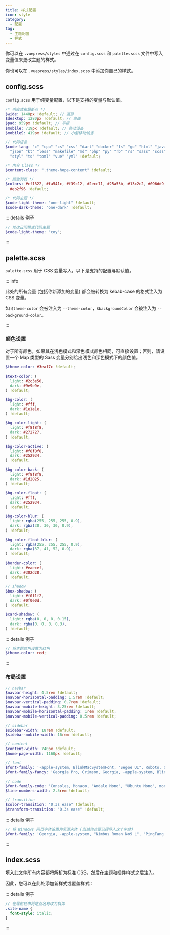 ```yaml
---
title: 样式配置
icon: style
category:
  - 配置
tag:
  - 主题配置
  - 样式
---
```


你可以在 `.vuepress/styles` 中通过在 `config.scss` 和 `palette.scss` 文件中写入变量值来更改主题的样式。

你也可以在 `.vuepress/styles/index.scss` 中添加你自己的样式。

<!-- more -->

## config.scss

`config.scss` 用于纯变量配置，以下是支持的变量与默认值。

```scss
/* 响应式布局断点 */
$wide: 1440px !default; // 宽屏
$desktop: 1280px !default; // 桌面
$pad: 959px !default; // 平板
$mobile: 719px !default; // 移动设备
$mobileS: 419px !default; // 小型移动设备

// 代码语言
$code-lang: "c" "cpp" "cs" "css" "dart" "docker" "fs" "go" "html" "java" "js"
  "json" "kt" "less" "makefile" "md" "php" "py" "rb" "rs" "sass" "scss" "sh"
  "styl" "ts" "toml" "vue" "yml" !default;

/* 内容 Class */
$content-class: ".theme-hope-content" !default;

/* 颜色列表 */
$colors: #cf1322, #fa541c, #f39c12, #2ecc71, #25a55b, #13c2c2, #096dd9, #aa6fe9,
  #eb2f96 !default;

/* 代码主题 */
$code-light-theme: "one-light" !default;
$code-dark-theme: "one-dark" !default;
```

::: details 例子

```scss
// 修改日间模式代码主题
$code-light-theme: "coy";
```

:::

## palette.scss

`palette.scss` 用于 CSS 变量写入，以下是支持的配置与默认值。

::: info

此处的所有变量 (包括你新添加的变量) 都会被转换为 kebab-case 的格式注入为 CSS 变量。

如 `$theme-color` 会被注入为 `--theme-color`，`$backgroundColor` 会被注入为 `--background-color`。

:::

### 颜色设置

对于所有颜色，如果其在浅色模式和深色模式颜色相同，可直接设置；否则，请设置一个 Map 类型的 Sass 变量分别给出浅色和深色模式下的颜色值。

```scss
$theme-color: #3eaf7c !default;

$text-color: (
  light: #2c3e50,
  dark: #9e9e9e,
) !default;

$bg-color: (
  light: #fff,
  dark: #1e1e1e,
) !default;

$bg-color-light: (
  light: #f8f8f8,
  dark: #272727,
) !default;

$bg-color-active: (
  light: #f8f8f8,
  dark: #252934,
) !default;

$bg-color-back: (
  light: #f8f8f8,
  dark: #1d2025,
) !default;

$bg-color-float: (
  light: #fff,
  dark: #252934,
) !default;

$bg-color-blur: (
  light: rgba(255, 255, 255, 0.9),
  dark: rgba(30, 30, 30, 0.9),
) !default;

$bg-color-float-blur: (
  light: rgba(255, 255, 255, 0.9),
  dark: rgba(37, 41, 52, 0.9),
) !default;

$border-color: (
  light: #eaecef,
  dark: #302d28,
) !default;

// shadow
$box-shadow: (
  light: #f0f1f2,
  dark: #0f0e0d,
) !default;

$card-shadow: (
  light: rgba(0, 0, 0, 0.15),
  dark: rgba(0, 0, 0, 0.3),
) !default;
```

::: details 例子

```scss
// 将主题颜色设置为红色
$theme-color: red;
```

:::

### 布局设置

```scss
// navbar
$navbar-height: 4.5rem !default;
$navbar-horizontal-padding: 1.5rem !default;
$navbar-vertical-padding: 0.7rem !default;
$navbar-mobile-height: 3.25rem !default;
$navbar-mobile-horizontal-padding: 1rem !default;
$navbar-mobile-vertical-padding: 0.5rem !default;

// sidebar
$sidebar-width: 18rem !default;
$sidebar-mobile-width: 16rem !default;

// content
$content-width: 740px !default;
$home-page-width: 1160px !default;

// font
$font-family: '-apple-system, BlinkMacSystemFont, "Segoe UI", Roboto, Oxygen, Ubuntu, Cantarell, "Fira Sans", "Droid Sans", "Helvetica Neue", STHeiti, "Microsoft YaHei", SimSun, sans-serif' !default;
$font-family-fancy: 'Georgia Pro, Crimson, Georgia, -apple-system, BlinkMacSystemFont, "Segoe UI", Roboto, Oxygen, Ubuntu, Cantarell, "Fira Sans", "Droid Sans", "Helvetica Neue", STHeiti, "Microsoft YaHei", SimSun, sans-serif' !default;

// code
$font-family-code: 'Consolas, Monaco, "Andale Mono", "Ubuntu Mono", monospace' !default;
$line-numbers-width: 2.5rem !default;

// transition
$color-transition: "0.3s ease" !default;
$transform-transition: "0.3s ease" !default;
```

::: details 例子

```scss
// 将 Windows 网页字体设置为思源宋体 (当然你也要记得导入这个字体)
$font-family: 'Georgia, -apple-system, "Nimbus Roman No9 L", "PingFang SC", "Hiragino Sans GB", "Noto Serif SC", "Microsoft Yahei", "WenQuanYi Micro Hei", "ST Heiti", sans-serif';
```

:::

## index.scss

填入此文件所有内容都将解析为标准 CSS，然后在主题和插件样式之后注入。

因此，您可以在此处添加新样式或覆盖样式：

::: details 例子

```scss
// 在导航栏中将站点名称改为斜体
.site-name {
  font-style: italic;
}
```

:::
